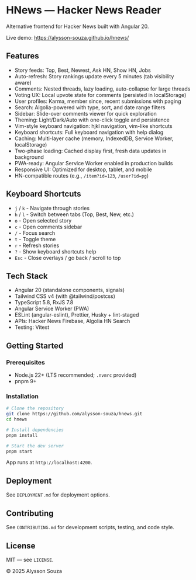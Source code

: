 # HNews — Hacker News Reader

Alternative frontend for Hacker News built with Angular 20.

Live demo: https://alysson-souza.github.io/hnews/

## Features

- Story feeds: Top, Best, Newest, Ask HN, Show HN, Jobs
- Auto-refresh: Story rankings update every 5 minutes (tab visibility aware)
- Comments: Nested threads, lazy loading, auto-collapse for large threads
- Voting UX: Local upvote state for comments (persisted in localStorage)
- User profiles: Karma, member since, recent submissions with paging
- Search: Algolia-powered with type, sort, and date range filters
- Sidebar: Slide-over comments viewer for quick exploration
- Theming: Light/Dark/Auto with one-click toggle and persistence
- Vim-style keyboard navigation: hjkl navigation, vim-like shortcuts
- Keyboard shortcuts: Full keyboard navigation with help dialog
- Caching: Multi-layer cache (memory, IndexedDB, Service Worker, localStorage)
- Two-phase loading: Cached display first, fresh data updates in background
- PWA-ready: Angular Service Worker enabled in production builds
- Responsive UI: Optimized for desktop, tablet, and mobile
- HN-compatible routes (e.g., `/item?id=123`, `/user?id=pg`)

## Keyboard Shortcuts

- `j` / `k` - Navigate through stories
- `h` / `l` - Switch between tabs (Top, Best, New, etc.)
- `o` - Open selected story
- `c` - Open comments sidebar
- `/` - Focus search
- `t` - Toggle theme
- `r` - Refresh stories
- `?` - Show keyboard shortcuts help
- `Esc` - Close overlays / go back / scroll to top

## Tech Stack

- Angular 20 (standalone components, signals)
- Tailwind CSS v4 (with @tailwind/postcss)
- TypeScript 5.8, RxJS 7.8
- Angular Service Worker (PWA)
- ESLint (angular-eslint), Prettier, Husky + lint-staged
- APIs: Hacker News Firebase, Algolia HN Search
- Testing: Vitest

## Getting Started

### Prerequisites

- Node.js 22+ (LTS recommended; `.nvmrc` provided)
- pnpm 9+

### Installation

```bash
# Clone the repository
git clone https://github.com/alysson-souza/hnews.git
cd hnews

# Install dependencies
pnpm install

# Start the dev server
pnpm start
```

App runs at `http://localhost:4200`.

## Deployment

See `DEPLOYMENT.md` for deployment options.

## Contributing

See `CONTRIBUTING.md` for development scripts, testing, and code style.

## License

MIT — see `LICENSE`.

© 2025 Alysson Souza
